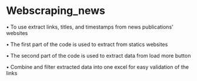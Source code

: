 # Webscraping_news

•	To use extract links, titles, and timestamps from news publications’ websites 

•	The first part of the code is used to extract from statics websites

•	The second part of the code is used to extract data from load more button

•	Combine and filter extracted data into one excel for easy validation of the links

